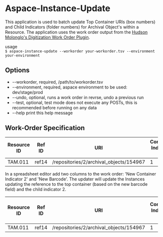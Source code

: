 # Aspace-Instance-Update
This application is used to batch update Top Container URIs (box numbers) and Child Indicators (folder numbers) for Archival Object's within a Resource. The application uses the work order output from the [Hudson Molonglo's Digitization Work Order Plugin](https://github.com/hudmol/digitization_work_order).

usage<br/>
`$ aspace-instance-update --workorder your-workorder.tsv --environment your-environment`

Options
-------
* --workorder, required,	/path/to/workorder.tsv
* --environment, required,      aspace environment to be used: dev/stage/prod
* --undo, optional,	runs a work order in revrse, undo a previous run
* --test, optional,	test mode does not execute any POSTs, this is recommended before running on any data
* --help	print this help message

Work-Order Specification
------------------------
| Resource ID	| Ref ID	| URI	| Container Indicator 1	| Container Indicator 2	| Container Indicator 3	| Title	| Component ID | Barcode |
| ---	| ---	| ---| ---	| --- | --- | ---	| --- | --- |
| TAM.011	| ref14	| /repositories/2/archival_objects/154967	| 1 | 	1 |  | Correspondence	| cuid34043 | 31142063615275 |

In a spreadsheet editor add two columns to the work order: 'New Container Indicator 2' and 'New Barcode'. The updater will update the Instances updating the reference to the top container (based on the new barcode field) and the child indicator 2.

| Resource ID	| Ref ID	| URI	| Container Indicator 1	| Container Indicator 2	| Container Indicator 3	| Title	| Component ID | Barcode | New Container Indicator 2	| New Barcode |
| ---	| ---	| ---| ---	| --- | --- | ---	| --- | ---	| --- | --- |
| TAM.011	| ref14	| /repositories/2/archival_objects/154967	| 1 | 	1 |  | Correspondence	| cuid34043 | 31142063615275 | 2 | 31142063615276 |
